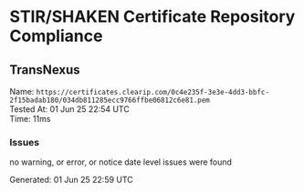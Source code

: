 # STIR/SHAKEN Certificate Repository Compliance

## TransNexus

Name: `https://certificates.clearip.com/0c4e235f-3e3e-4dd3-bbfc-2f15badab180/034db811285ecc9766ffbe06812c6e81.pem`\
Tested At: 01 Jun 25 22:54 UTC\
Time: 11ms

### Issues

no warning, or error, or notice date level issues were found

Generated: 01 Jun 25 22:59 UTC